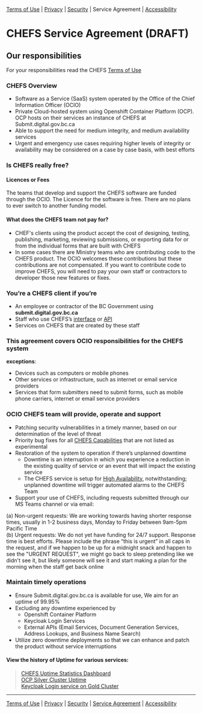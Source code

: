[Terms of Use](terms-of-use) | [Privacy](privacy) | [Security](security) | Service Agreement | [Accessibility](Accessibility)  

# CHEFS Service Agreement  (DRAFT)
  
## Our responsibilities  
For your responsibilities read the CHEFS [Terms of Use](terms-of-use)  

### CHEFS Overview
* Software as a Service (SaaS) system operated by the Office of the Chief Information Officer (OCIO)  
* Private Cloud-hosted system using Openshift Container Platform (OCP). OCP hosts on their services an instance of CHEFS at Submit.digital.gov.bc.ca     
* Able to support the need for medium integrity, and medium availability services
* Urgent and emergency use cases requiring higher levels of integrity or availability may be considered on a case by case basis, with best efforts 

### Is CHEFS really free?  
#### Licences or Fees  
The teams that develop and support the CHEFS software are funded through the OCIO. The Licence for the software is free. There are no plans to ever switch to another funding model.  

#### What does the CHEFS team not pay for?  
* CHEF's clients using the product accept the cost of designing, testing, publishing, marketing, reviewing submissions, or exporting data for or from the individual forms that are built with CHEFS  
* In some cases there are Ministry teams who are contributing code to the CHEFS product. The OCIO welcomes these contributions but these contributions are not compensated. If you want to contribute code to improve CHEFS, you will need to pay your own staff or contractors to developer those new features or fixes.  

### You’re a CHEFS client if you’re
* An employee or contractor of the BC Government using **submit.digital.gov.bc.ca**  
* Staff who use CHEFS’s [interface](https://submit.digital.gov.bc.ca/) or [API](https://submit.digital.gov.bc.ca/app/api/v1/docs)  
* Services on CHEFS that are created by these staff  

### This agreement covers OCIO responsibilities for the CHEFS system  
**exceptions**:
* Devices such as computers or mobile phones  
* Other services or infrastructure, such as internet or email service providers   
* Services that form submitters need to submit forms, such as mobile phone carriers, internet or email service providers   

### OCIO CHEFS team will provide, operate and support  
* Patching security vulnerabilities in a timely manner, based on our determination of the level of threat  
* Priority bug fixes for all [CHEFS Capabilities](CHEFS-Capabilities) that are not listed as experimental
* Restoration of the system to operation if there’s unplanned downtime
     * Downtime is an interruption in which you experience a reduction in the existing quality of service or an event that will impact the existing service   
     * The CHEFS service is setup for [High Availability](https://github.com/bcgov/common-hosted-form-service/wiki/Architecture-&-State-Management#high-availability), notwithstanding; unplanned downtime will trigger automated alarms to the CHEFS Team  
* Support your use of CHEFS, including requests submitted through our MS Teams channel or via email:  

(a) Non-urgent requests: We are working towards having shorter response times, usually in 1-2 business days, Monday to Friday between 9am-5pm Pacific Time  
(b) Urgent requests: We do not yet have funding for 24/7 support.  Response time is best efforts. Please include the phrase “this is urgent” in all caps in the request, and if we happen to be up for a midnight snack and happen to see the "URGENT REQUEST", we might go back to sleep pretending like we didn't see it, but likely someone will see it and start making a plan for the morning when the staff get back online   

### Maintain timely operations  
* Ensure Submit.digital.gov.bc.ca is available for use, We aim for an uptime of 99.95%   
* Excluding any downtime experienced by  
     * Openshift Container Platform   
     * Keycloak Login Services 
     * External APIs (Email Services, Document Generation Services, Address Lookups, and Business Name Search)   
* Utilize zero downtime deployments so that we can enhance and patch the product without service interruptions  

#### View the history of Uptime for various services: 
> [CHEFS Uptime Statistics Dashboard](https://stats.uptimerobot.com/vpjoZUE6YE)  
> [OCP Silver Cluster Uptime](https://status.developer.gov.bc.ca/statuspage/platform-service-status-page/1388599?start=20220101&end=20221231)       
> [Keycloak Login service on Gold Cluster](https://uptime.com/statuspage/bcgov-sso-gold/1391029)  


***
[Terms of Use](Terms-of-Use) | [Privacy](Privacy) | [Security](Security) | [Service Agreement](Service-Agreement) | [Accessibility](Accessibility)